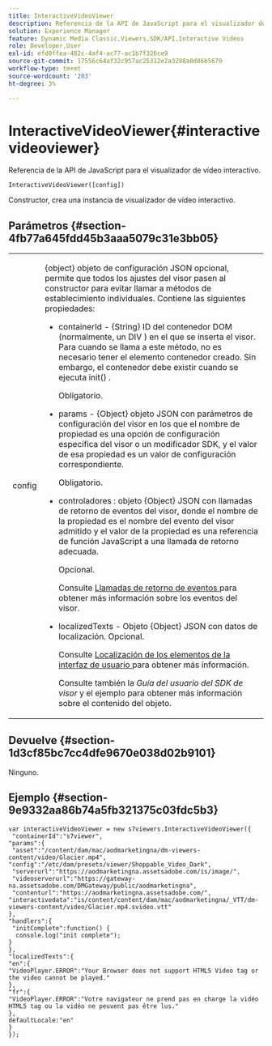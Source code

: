 ```yaml
---
title: InteractiveVideoViewer
description: Referencia de la API de JavaScript para el visualizador de vídeo interactivo.
solution: Experience Manager
feature: Dynamic Media Classic,Viewers,SDK/API,Interactive Videos
role: Developer,User
exl-id: efd0ffea-482c-4af4-ac77-ac1b7f326ce9
source-git-commit: 17556c64af32c957ac25312e2a3288a8d86b5679
workflow-type: tm+mt
source-wordcount: '203'
ht-degree: 3%

---
```


# InteractiveVideoViewer{#interactivevideoviewer}

Referencia de la API de JavaScript para el visualizador de vídeo interactivo.

`InteractiveVideoViewer([config])`

Constructor, crea una instancia de visualizador de vídeo interactivo.

## Parámetros {#section-4fb77a645fdd45b3aaa5079c31e3bb05}

<table id="table_896DFF34A68A403DB93A6D597461A573"> 
 <tbody> 
  <tr> 
   <td colname="col1"> <p> <span class="codeph"> <span class="varname"> config  </span> </span> </p> </td> 
   <td colname="col2"> <p> <span class="codeph"> {object} objeto de configuración JSON  </span> opcional, permite que todos los ajustes del visor pasen al constructor para evitar llamar a métodos de establecimiento individuales. Contiene las siguientes propiedades: </p> <p> 
     <ul id="ul_789DBD5B72ED4C80B685455B0D59494D"> 
      <li id="li_28FDCB53E4AD4097A51F21B876C18FB1"> <p> <span class="codeph"> containerId  </span> -  <span class="codeph"> {String}  </span> ID del contenedor DOM (normalmente, un  <span class="codeph"> DIV  </span>) en el que se inserta el visor. Para cuando se llama a este método, no es necesario tener el elemento contenedor creado. Sin embargo, el contenedor debe existir cuando se ejecuta <span class="codeph"> init() </span>. </p> <p>Obligatorio. </p> </li> 
      <li id="li_FDE00392DC1544ABBDD75F81EF814EF2"> <p> <span class="codeph"> params  </span> -  <span class="codeph"> {Object} objeto  </span> JSON con parámetros de configuración del visor en los que el nombre de propiedad es una opción de configuración específica del visor o un modificador SDK, y el valor de esa propiedad es un valor de configuración correspondiente. </p> <p>Obligatorio. </p> </li> 
      <li id="li_C534D5091CDA4717BCC48E3EBBF09AB8"> <p> <span class="codeph"> controladores  </span> : objeto  <span class="codeph"> {Object}  </span> JSON con llamadas de retorno de eventos del visor, donde el nombre de la propiedad es el nombre del evento del visor admitido y el valor de la propiedad es una referencia de función JavaScript a una llamada de retorno adecuada. </p> <p>Opcional. </p> <p>Consulte <a href="../../../c-html5-aem-asset-viewers/c-html5-aem-int-video/c-html5-aem-int-video-event-callbacks.md#concept-66d5996f2b1b44cab3d5264cda5c50cd" format="dita" scope="local"> Llamadas de retorno de eventos </a> para obtener más información sobre los eventos del visor. </p> </li> 
      <li id="li_42A3F3BEF1004E069F0FB2AE0A30B093"> <p> <span class="codeph"> localizedTexts  </span> - Objeto  <span class="codeph"> {Object}  </span> JSON con datos de localización. Opcional. </p> <p>Consulte <a href="../../../c-html5-aem-asset-viewers/c-html5-aem-int-video/c-html5-aem-int-video-viewer-localization.md#concept-cbfc39344c494eb7b9f6a272cff0cc74" format="dita" scope="local"> Localización de los elementos de la interfaz de usuario </a> para obtener más información. </p> <p>Consulte también la <i>Guía del usuario del SDK de visor</i> y el ejemplo para obtener más información sobre el contenido del objeto. </p> </li> 
     </ul> </p> </td> 
  </tr> 
 </tbody> 
</table>

## Devuelve {#section-1d3cf85bc7cc4dfe9670e038d02b9101}

Ninguno.

## Ejemplo {#section-9e9332aa86b74a5fb321375c03fdc5b3}

```
var interactiveVideoViewer = new s7viewers.InteractiveVideoViewer({ 
 "containerId":"s7viewer", 
"params":{ 
 "asset":"/content/dam/mac/aodmarketingna/dm-viewers-content/video/Glacier.mp4", 
"config":"/etc/dam/presets/viewer/Shoppable_Video_Dark", 
 "serverurl":"https://aodmarketingna.assetsadobe.com/is/image/", 
 "videoserverurl":"https://gateway-na.assetsadobe.com/DMGateway/public/aodmarketingna", 
 "contenturl":"https://aodmarketingna.assetsadobe.com/", 
"interactivedata":"is/content/content/dam/mac/aodmarketingna/_VTT/dm-viewers-content/video/Glacier.mp4.svideo.vtt" 
}, 
"handlers":{ 
 "initComplete":function() { 
  console.log("init complete"); 
} 
}, 
"localizedTexts":{ 
"en":{ 
"VideoPlayer.ERROR":"Your Browser does not support HTML5 Video tag or the video cannot be played." 
}, 
"fr":{ 
"VideoPlayer.ERROR":"Votre navigateur ne prend pas en charge la vidéo HTML5 tag ou la vidéo ne peuvent pas être lus." 
}, 
defaultLocale:"en" 
} 
});
```
